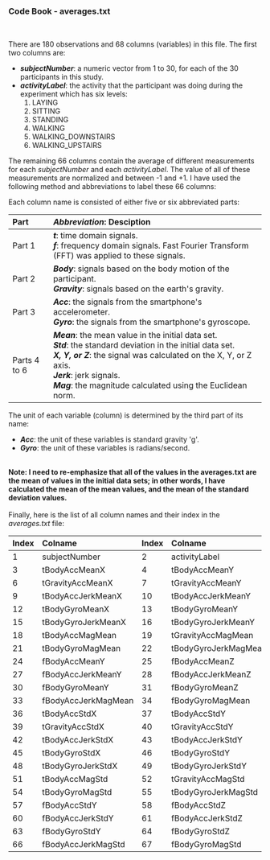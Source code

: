 ### Code Book - averages.txt
<br/>

There are 180 observations and 68 columns (variables) in this file. The first two columns are: <br/>

- ***subjectNumber***: a numeric vector from 1 to 30, for each of the 30 participants in this study. <br/>
- ***activityLabel***: the activity that the participant was doing during the experiment which has six levels: <br/> 
  1. LAYING
  2. SITTING
  3. STANDING
  4. WALKING
  5. WALKING_DOWNSTAIRS
  6. WALKING_UPSTAIRS
  
The remaining 66 columns contain the average of different measurements for each *subjectNumber* and each *activityLabel*. The value of all of these measurements are normalized and between -1 and +1. I have used the following method and abbreviations to label these 66 columns: <br/>

Each column name is consisted of either five or six abbreviated parts: <br/>


| Part |*Abbreviation*: Desciption |
|:--- |:----|
|Part 1| ***t***: time domain signals.  <br/> ***f***: frequency domain signals. Fast Fourier Transform (FFT) was applied to these signals.|
|Part 2| ***Body***: signals based on the body motion of the participant. <br/> ***Gravity***: signals based on the earth's gravity.|
|Part 3| ***Acc***: the signals from the smartphone's accelerometer. <br/> ***Gyro***: the signals from the smartphone's gyroscope.|
|Parts 4 to 6| ***Mean***: the mean value in the initial data set. <br/> ***Std***: the standard deviation in the initial data set. <br/> ***X, Y, or Z***: the signal was calculated on the X, Y, or Z axis. <br/> ***Jerk***: jerk signals. <br/> ***Mag***: the magnitude calculated using the Euclidean norm. |

The unit of each variable (column) is determined by the third part of its name: <br/>
- ***Acc***: the unit of these variables is standard gravity 'g'. <br/>
- ***Gyro***: the unit of these variables is radians/second. <br/><br/>

**Note: I need to re-emphasize that all of the values in the averages.txt are the mean of values in the initial data sets; in other words, I have calculated the mean of the mean values, and the mean of the standard deviation values.** <br/>
<br/>
Finally, here is the list of all column names and their index in the *averages.txt* file: <br/>

| Index |Colname | Index |Colname | Index |Colname |
|:- |:----|:- |:----|:- |:----|
| 1 | subjectNumber | 2 | activityLabel |  |  |
| 3 | tBodyAccMeanX | 4 | tBodyAccMeanY | 5 | tBodyAccMeanZ |
| 6 | tGravityAccMeanX | 7 | tGravityAccMeanY | 8 | tGravityAccMeanZ |
| 9 | tBodyAccJerkMeanX | 10 | tBodyAccJerkMeanY | 11 | tBodyAccJerkMeanZ |
| 12 | tBodyGyroMeanX | 13 | tBodyGyroMeanY | 14 | tBodyGyroMeanZ |
| 15 | tBodyGyroJerkMeanX | 16 | tBodyGyroJerkMeanY | 17 | tBodyGyroJerkMeanZ |
| 18 | tBodyAccMagMean | 19 | tGravityAccMagMean | 20 | tBodyAccJerkMagMean |
| 21 | tBodyGyroMagMean | 22 | tBodyGyroJerkMagMean | 23 | fBodyAccMeanX |
| 24 | fBodyAccMeanY | 25 | fBodyAccMeanZ | 26 | fBodyAccJerkMeanX |
| 27 | fBodyAccJerkMeanY | 28 | fBodyAccJerkMeanZ | 29 | fBodyGyroMeanX |
| 30 | fBodyGyroMeanY | 31 | fBodyGyroMeanZ | 32 | fBodyAccMagMean |
| 33 | fBodyAccJerkMagMean | 34 | fBodyGyroMagMean | 35 | fBodyGyroJerkMagMean |
| 36 | tBodyAccStdX | 37 | tBodyAccStdY | 38 | tBodyAccStdZ |
| 39 | tGravityAccStdX | 40 | tGravityAccStdY | 41 | tGravityAccStdZ |
| 42 | tBodyAccJerkStdX | 43 | tBodyAccJerkStdY | 44 | tBodyAccJerkStdZ |
| 45 | tBodyGyroStdX | 46 | tBodyGyroStdY | 47 | tBodyGyroStdZ |
| 48 | tBodyGyroJerkStdX | 49 | tBodyGyroJerkStdY | 50 | tBodyGyroJerkStdZ |
| 51 | tBodyAccMagStd | 52 | tGravityAccMagStd | 53 | tBodyAccJerkMagStd |
| 54 | tBodyGyroMagStd | 55 | tBodyGyroJerkMagStd | 56 | fBodyAccStdX |
| 57 | fBodyAccStdY | 58 | fBodyAccStdZ | 59 | fBodyAccJerkStdX |
| 60 | fBodyAccJerkStdY | 61 | fBodyAccJerkStdZ | 62 | fBodyGyroStdX |
| 63 | fBodyGyroStdY | 64 | fBodyGyroStdZ | 65 | fBodyAccMagStd |
| 66 | fBodyAccJerkMagStd | 67 | fBodyGyroMagStd | 68 | fBodyGyroJerkMagStd |